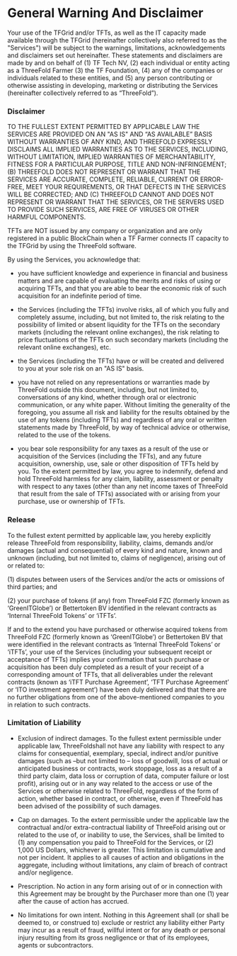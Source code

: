 # General Warning And Disclaimer

Your use of the TFGrid and/or TFTs, as well as the IT capacity made available through the TFGrid (hereinafter collectively also referred to as the "Services") will be subject to the warnings, limitations, acknowledgements and disclaimers set out hereinafter. These statements and disclaimers are made by and on behalf of (1) TF Tech NV, (2) each individual or entity acting as a ThreeFold Farmer (3) the TF Foundation, (4) any of the companies or individuals related to these entities, and (5) any person contributing or otherwise assisting in developing, marketing or distributing the Services (hereinafter collectively referred to as “ThreeFold”). 

### Disclaimer

TO THE FULLEST EXTENT PERMITTED BY APPLICABLE LAW THE SERVICES ARE PROVIDED ON AN "AS IS" AND “AS AVAILABLE” BASIS WITHOUT WARRANTIES OF ANY KIND, AND THREEFOLD EXPRESSLY DISCLAIMS ALL IMPLIED WARRANTIES AS TO THE SERVICES, INCLUDING, WITHOUT LIMITATION, IMPLIED WARRANTIES OF MERCHANTABILITY, FITNESS FOR A PARTICULAR PURPOSE, TITLE AND NON-INFRINGEMENT; (B) THREEFOLD DOES NOT REPRESENT OR WARRANT THAT THE SERVICES ARE ACCURATE, COMPLETE, RELIABLE, CURRENT OR ERROR-FREE, MEET YOUR REQUIREMENTS, OR THAT DEFECTS IN THE SERVICES WILL BE CORRECTED; AND (C) THREEFOLD CANNOT AND DOES NOT REPRESENT OR WARRANT THAT THE SERVICES, OR THE SERVERS USED TO PROVIDE SUCH SERVICES, ARE FREE OF VIRUSES OR OTHER HARMFUL COMPONENTS.

TFTs are NOT issued by any company or organization and are only registered in a public BlockChain when a TF Farmer connects IT capacity to the TFGrid by using the ThreeFold software. 

By using the Services, you acknowledge that:

* you have sufficient knowledge and experience in financial and business matters and are capable of evaluating the merits and risks of using or acquiring TFTs, and that you are able to bear the economic risk of such acquisition for an indefinite period of time.

* the Services (including the TFTs) involve risks, all of which you fully and completely assume, including, but not limited to, the risk relating to the possibility of limited or absent liquidity for the TFTs on the secondary markets (including the relevant online exchanges), the risk relating to price fluctuations of the TFTs on such secondary markets (including the relevant online exchanges), etc. 

* the Services (including the TFTs) have or will be created and delivered to you at your sole risk on an "AS IS" basis. 

* you have not relied on any representations or warranties made by ThreeFold outside this document, including, but not limited to, conversations of any kind, whether through oral or electronic communication, or any white paper. Without limiting the generality of the foregoing, you assume all risk and liability for the results obtained by the use of any tokens (including TFTs) and regardless of any oral or written statements made by ThreeFold, by way of technical advice or otherwise, related to the use of the tokens.

* you bear sole responsibility for any taxes as a result of the use or acquisition of the Services (including the TFTs), and any future acquisition, ownership, use, sale or other disposition of TFTs held by you. To the extent permitted by law, you agree to indemnify, defend and hold ThreeFold harmless for any claim, liability, assessment or penalty with respect to any taxes (other than any net income taxes of ThreeFold that result from the sale of TFTs) associated with or arising from your purchase, use or ownership of TFTs.

### Release

To the fullest extent permitted by applicable law, you hereby explicitly release ThreeFold from responsibility, liability, claims, demands and/or damages (actual and consequential) of every kind and nature, known and unknown (including, but not limited to, claims of negligence), arising out of or related to:

(1) disputes between users of the Services and/or the acts or omissions of third parties; and

(2) your purchase of tokens (if any) from ThreeFold FZC (formerly known as ‘GreenITGlobe’) or Bettertoken BV identified in the relevant contracts as ‘Internal ThreeFold Tokens’ or ‘iTFTs’. 

If and to the extend you have purchased or otherwise acquired tokens from ThreeFold FZC (formerly known as ‘GreenITGlobe’) or Bettertoken BV that were identified in the relevant contracts as ‘Internal ThreeFold Tokens’ or ‘iTFTs’, your use of the Services (including your subsequent receipt or acceptance of TFTs) implies your confirmation that such purchase or acquisition has been duly completed as a result of your receipt of a corresponding amount of TFTs, that all deliverables under the relevant contracts (known as ‘iTFT Purchase Agreement’, ‘TFT Purchase Agreement’ or ‘ITO investment agreement’) have been duly delivered and that there are no further obligations from one of the above-mentioned companies to you in relation to such contracts.

### Limitation of Liability

* Exclusion of indirect damages. To the fullest extent permissible under applicable law, ThreeFoldshall not have any liability with respect to any claims for consequential, exemplary, special, indirect and/or punitive damages (such as –but not limited to – loss of goodwill, loss of actual or anticipated business or contracts, work stoppage, loss as a result of a third party claim, data loss or corruption of data, computer failure or lost profit), arising out or in any way related to the access or use of the Services or otherwise related to ThreeFold, regardless of the form of action, whether based in contract, or otherwise, even if ThreeFold has been advised of the possibility of such damages.

* Cap on damages. To the extent permissible under the applicable law the contractual and/or extra-contractual liability of ThreeFold arising out or related to the use of, or inability to use, the Services, shall be limited to (1) any compensation you paid to ThreeFold for the Services, or (2) 1,000 US Dollars, whichever is greater.  This limitation is cumulative and not per incident. It applies to all causes of action and obligations in the aggregate, including without limitations, any claim of breach of contract and/or negligence.

* Prescription. No action in any form arising out of or in connection with this Agreement may be brought by the Purchaser more than one (1) year after the cause of action has accrued.

* No limitations for own intent. Nothing in this Agreement shall (or shall be deemed to, or construed to) exclude or restrict any liability either Party may incur as a result of fraud, willful intent or for any death or personal injury resulting from its gross negligence or that of its employees, agents or subcontractors.

